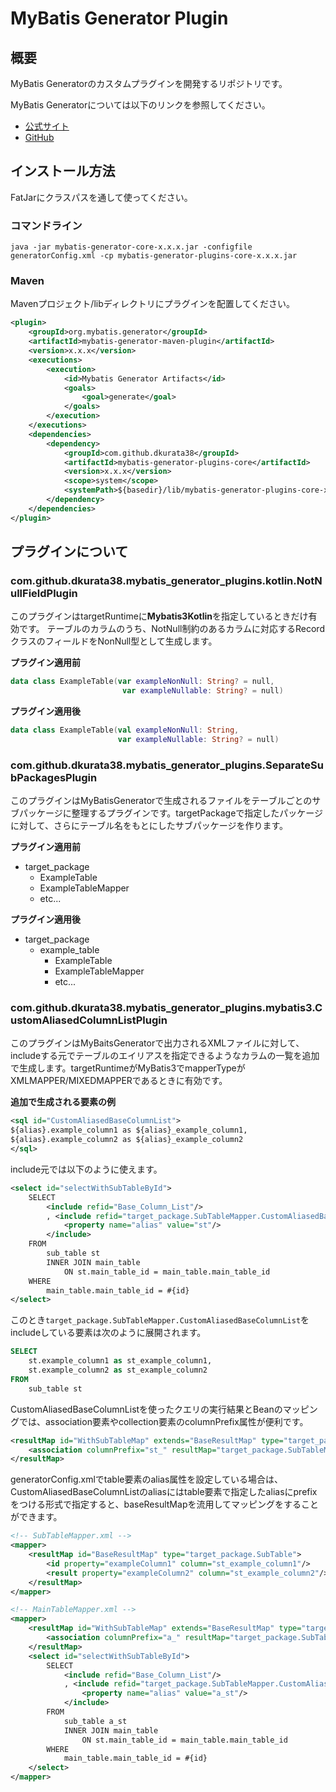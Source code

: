 # MyBatis Generator Plugin

## 概要

MyBatis Generatorのカスタムプラグインを開発するリポジトリです。

MyBatis Generatorについては以下のリンクを参照してください。

- [公式サイト](https://mybatis.org/generator/)
- [GitHub](https://github.com/mybatis/generator)

## インストール方法

FatJarにクラスパスを通して使ってください。

### コマンドライン

```shell script
java -jar mybatis-generator-core-x.x.x.jar -configfile generatorConfig.xml -cp mybatis-generator-plugins-core-x.x.x.jar
```

### Maven

Mavenプロジェクト/libディレクトリにプラグインを配置してください。

```xml
<plugin>
    <groupId>org.mybatis.generator</groupId>
    <artifactId>mybatis-generator-maven-plugin</artifactId>
    <version>x.x.x</version>
    <executions>
        <execution>
            <id>Mybatis Generator Artifacts</id>
            <goals>
                <goal>generate</goal>
            </goals>
        </execution>
    </executions>
    <dependencies>
        <dependency>
            <groupId>com.github.dkurata38</groupId>
            <artifactId>mybatis-generator-plugins-core</artifactId>
            <version>x.x.x</version>
            <scope>system</scope>
            <systemPath>${basedir}/lib/mybatis-generator-plugins-core-x.x.x.jar</systemPath>
        </dependency>
    </dependencies>
</plugin>
```

## プラグインについて

### com.github.dkurata38.mybatis_generator_plugins.kotlin.NotNullFieldPlugin

このプラグインはtargetRuntimeに**Mybatis3Kotlin**を指定しているときだけ有効です。
テーブルのカラムのうち、NotNull制約のあるカラムに対応するRecordクラスのフィールドをNonNull型として生成します。


**プラグイン適用前**

```kotlin
data class ExampleTable(var exampleNonNull: String? = null,
                         var exampleNullable: String? = null) 
```

**プラグイン適用後**

```kotlin
data class ExampleTable(val exampleNonNull: String,
                        var exampleNullable: String? = null) 
```

### com.github.dkurata38.mybatis_generator_plugins.SeparateSubPackagesPlugin

このプラグインはMyBatisGeneratorで生成されるファイルをテーブルごとのサブパッケージに整理するプラグインです。targetPackageで指定したパッケージに対して、さらにテーブル名をもとにしたサブパッケージを作ります。

**プラグイン適用前**

+ target_package
    + ExampleTable
    + ExampleTableMapper
    + etc...
    
**プラグイン適用後**

+ target_package
    + example_table
        + ExampleTable
        + ExampleTableMapper
        + etc...

### com.github.dkurata38.mybatis_generator_plugins.mybatis3.CustomAliasedColumnListPlugin

このプラグインはMyBaitsGeneratorで出力されるXMLファイルに対して、includeする元でテーブルのエイリアスを指定できるようなカラムの一覧を追加で生成します。targetRuntimeがMyBatis3でmapperTypeがXMLMAPPER/MIXEDMAPPERであるときに有効です。

**追加で生成される要素の例**

```xml
<sql id="CustomAliasedBaseColumnList">
${alias}.example_column1 as ${alias}_example_column1,
${alias}.example_column2 as ${alias}_example_column2
</sql>
```

include元では以下のように使えます。

```xml
<select id="selectWithSubTableById">
    SELECT
        <include refid="Base_Column_List"/>
        , <include refid="target_package.SubTableMapper.CustomAliasedBaseColumnList">
            <property name="alias" value="st"/>
        </include>
    FROM
        sub_table st
        INNER JOIN main_table
            ON st.main_table_id = main_table.main_table_id
    WHERE
        main_table.main_table_id = #{id}
</select>

```

このとき`target_package.SubTableMapper.CustomAliasedBaseColumnList`をincludeしている要素は次のように展開されます。

```sql
SELECT
    st.example_column1 as st_example_column1,
    st.example_column2 as st_example_column2
FROM
    sub_table st
```

CustomAliasedBaseColumnListを使ったクエリの実行結果とBeanのマッピングでは、association要素やcollection要素のcolumnPrefix属性が便利です。

```xml
<resultMap id="WithSubTableMap" extends="BaseResultMap" type="target_package.MainTable">
    <association columnPrefix="st_" resultMap="target_package.SubTableMapper.BaseResultMap" property="subTable"/>
</resultMap>
```

generatorConfig.xmlでtable要素のalias属性を設定している場合は、CustomAliasedBaseColumnListのaliasにはtable要素で指定したaliasにprefixをつける形式で指定すると、baseResultMapを流用してマッピングをすることができます。

```xml
<!-- SubTableMapper.xml -->
<mapper>
    <resultMap id="BaseResultMap" type="target_package.SubTable">
        <id property="exampleColumn1" column="st_example_column1"/>
        <result property="exampleColumn2" column="st_example_column2"/>
    </resultMap>
</mapper>
```

```xml
<!-- MainTableMapper.xml -->
<mapper>
    <resultMap id="WithSubTableMap" extends="BaseResultMap" type="target_package.MainTable">
        <association columnPrefix="a_" resultMap="target_package.SubTableMapper.BaseResultMap" property="subTable"/>
    </resultMap>
    <select id="selectWithSubTableById">
        SELECT
            <include refid="Base_Column_List"/>
            , <include refid="target_package.SubTableMapper.CustomAliasedBaseColumnList">
                <property name="alias" value="a_st"/>
            </include>
        FROM
            sub_table a_st
            INNER JOIN main_table
                ON st.main_table_id = main_table.main_table_id
        WHERE
            main_table.main_table_id = #{id}
    </select>
</mapper>
```
